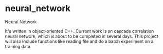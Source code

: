 neural_network
==============

Neural Network

It's written in object-oriented C++. Current work is on cascade correlation neural network,
which is about to be completed in several days. This project will also include functions like
reading file and do a batch experiment on a training data.
